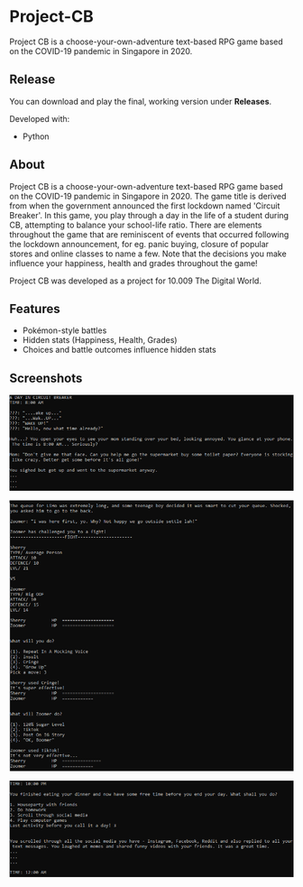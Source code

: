 # Project-CB
Project CB is a choose-your-own-adventure text-based RPG game based on the COVID-19 pandemic in Singapore in 2020.

## Release
You can download and play the final, working version under **Releases**.

Developed with:
* Python

## About
Project CB is a choose-your-own-adventure text-based RPG game based on the COVID-19 pandemic in Singapore in 2020. The game title is derived from when the government announced the first lockdown named 'Circuit Breaker'. In this game, you play through a day in the life of a student during CB, attempting to balance your school-life ratio. There are elements throughout the game that are reminiscent of events that occurred following the lockdown announcement, for eg. panic buying, closure of popular stores and online classes to name a few. Note that the decisions you make influence your happiness, health and grades throughout the game!

Project CB was developed as a project for 10.009 The Digital World.

## Features
* Pokémon-style battles
* Hidden stats (Happiness, Health, Grades)
* Choices and battle outcomes influence hidden stats

## Screenshots
<p align="center">
  <img src="images/project_cb_ss1.png" >
</p>
<p align="center">
  <img src="images/project_cb_ss2.png" >
</p>
<p align="center">
  <img src="images/project_cb_ss3.png" >
</p>
